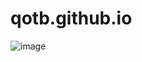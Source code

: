 # qotb.github.io
![image](https://user-images.githubusercontent.com/50117886/235845149-83504126-62be-4775-8d5a-e15b6ecae3bf.png)
